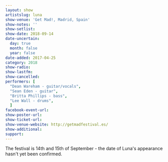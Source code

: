 ```yaml
---
layout: show
artistslug: luna
show-venue: 'Get Mad!, Madrid, Spain'
show-notes: ''
show-setlist:
show-date: 2018-09-14
date-uncertain:
  day: true
  month: false
  year: false
date-added: 2017-04-25
category: 2018
show-radio:
show-lastfm:
show-cancelled:
performers: [
  "Dean Wareham - guitar/vocals",
  "Sean Eden - guitar",
  "Britta Phillips - bass",
  "Lee Wall - drums",
  ]
facebook-event-url:
show-poster-url:
show-ticket-url:
show-venue-website: http://getmadfestival.es/
show-additional:
support:
---
```

The festival is 14th and 15th of September - the date of Luna's appearance hasn't yet been confirmed.
